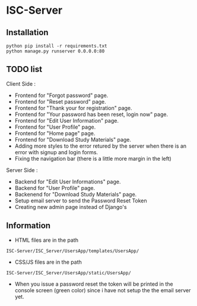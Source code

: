 # ISC-Server

## Installation

```
python pip install -r requirements.txt
python manage.py runserver 0.0.0.0:80
```

## TODO list

Client Side :

- Frontend  for "Forgot password" page.
- Frontend  for "Reset password" page.
- Frontend  for "Thank your for registration" page.
- Frontend  for "Your password has been reset, login now" page.
- Frontend  for "Edit User Information" page.
- Frontend  for "User Profile" page.
- Frontend  for "Home page" page.
- Frontend  for "Download Study Materials" page.
- Adding more styles to the error retured by the server when there is an error with signup and login forms.
- Fixing the navigation bar (there is a little more margin in the left)

Server Side :

- Backend for "Edit User Informations" page.
- Backend for "User Profile" page.
- Backenend  for "Download Study Materials" page.
- Setup email server to send the Password Reset Token
- Creating new admin page instead of Django's


## Information

- HTML files are in the path 
```
ISC-Server/ISC_Server/UsersApp/templates/UsersApp/
```

- CSS/JS files are in the path 
```
ISC-Server/ISC_Server/UsersApp/static/UsersApp/
```
- When you issue a password reset the token will be printed in the console screen (green color) since i have not setup the the email server yet.
